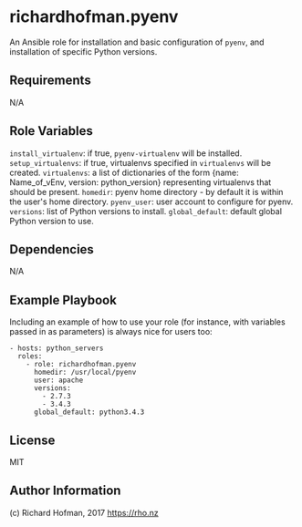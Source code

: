 richardhofman.pyenv
=========

An Ansible role for installation and basic configuration of `pyenv`, and
installation of specific Python versions.

Requirements
------------

N/A

Role Variables
--------------

`install_virtualenv`: if true, `pyenv-virtualenv` will be installed.
`setup_virtualenvs`: if true, virtualenvs specified in `virtualenvs` will be created.
`virtualenvs`: a list of dictionaries of the form {name: Name_of_vEnv, version: python_version} representing virtualenvs that should be present.
`homedir`: pyenv home directory - by default it is within the user's home directory.
`pyenv_user`: user account to configure for pyenv.
`versions`: list of Python versions to install.
`global_default`: default global Python version to use.

Dependencies
------------

N/A

Example Playbook
----------------

Including an example of how to use your role (for instance, with variables passed in as parameters) is always nice for users too:

    - hosts: python_servers
      roles:
        - role: richardhofman.pyenv
          homedir: /usr/local/pyenv
          user: apache
          versions:
            - 2.7.3
            - 3.4.3
          global_default: python3.4.3

License
-------

MIT

Author Information
------------------

(c) Richard Hofman, 2017
https://rho.nz